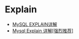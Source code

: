Explain
========

- [MySQL EXPLAIN详解](https://www.jianshu.com/p/ea3fc71fdc45)
- [Mysql Explain 详解[强烈推荐]](http://www.cnitblog.com/aliyiyi08/archive/2008/09/09/48878.html)

